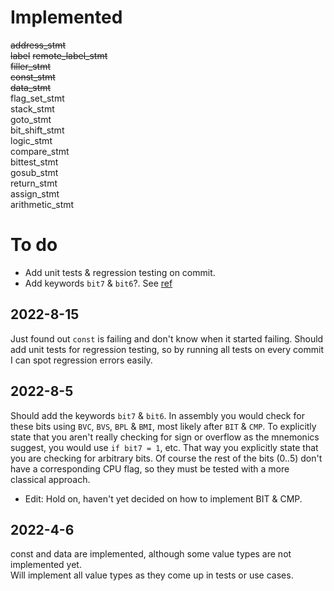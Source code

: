 # Implemented

~~address_stmt~~  
~~label~~
~~remote_label_stmt~~  
~~filler_stmt~~  
~~const_stmt~~  
~~data_stmt~~  
flag_set_stmt  
stack_stmt  
goto_stmt  
bit_shift_stmt  
logic_stmt  
compare_stmt  
bittest_stmt  
gosub_stmt  
return_stmt  
assign_stmt  
arithmetic_stmt

# To do

- Add unit tests & regression testing on commit.
- Add keywords `bit7` & `bit6`?. See [ref](##2022-8-5)

## 2022-8-15

Just found out `const` is failing and don't know when it started failing.
Should add unit tests for regression testing, so by running all tests on every commit I can spot regression errors easily.

## 2022-8-5

Should add the keywords `bit7` & `bit6`.
In assembly you would check for these bits using `BVC`, `BVS`, `BPL` & `BMI`, most likely after `BIT` & `CMP`.
To explicitly state that you aren't really checking for sign or overflow as the mnemonics suggest, you would use `if bit7 = 1`, etc.
That way you explicitly state that you are checking for arbitrary bits.
Of course the rest of the bits (0..5) don't have a corresponding CPU flag, so they must be tested with a more classical approach.

- Edit: Hold on, haven't yet decided on how to implement BIT & CMP.

## 2022-4-6

const and data are implemented, although some value types are not implemented yet.  
Will implement all value types as they come up in tests or use cases.

